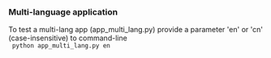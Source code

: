 ### Multi-language application
To test a multi-lang app (app_multi_lang.py) provide a parameter 'en' or 'cn' (case-insensitive) to command-line\
 ` python app_multi_lang.py en`
